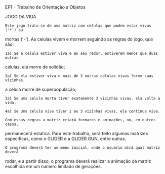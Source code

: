 EP1 - Trabalho de Orientação a Objetos

JOGO DA VIDA
    
    Este jogo trata-se de uma matriz com celulas que podem estar vivas ('*') ou 
mortas ('-'). As celulas vivem e morrem seguindo as regras do jogo, que são:
    
    1a) Se a celula estiver viva e ao seu redor, estiverem menos que duas outras 
celulas, ela morre de solidão;
    
    2a) Se ela estiver viva e mais de 3 outras celulas vivas forem suas vizinhas,
a celula morre de superpopulação;
    
    3a) Se uma celula morta tiver exatamente 3 vizinhas vivas, ela volta a vida;
    
    4a) Se uma celula viva tiver 2 ou 3 vizinhas vivas, ela continua viva.
    
    Com essas regras a matriz criará formatos e animações, ou, em outros casos,
permanecerá estatica. Para este trabalho, será feito algumas matrizes especificas, 
como o GLIDER e a GLIDER GUN, entre outras.
    
    O programa deverá ter um menu inicial, onde o usuario dirá qual matriz deverá
rodar, e a partir disso, o programa deverá realizar a animação da matriz escolhida 
em um numero limitado de gerações.
